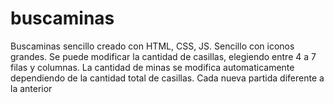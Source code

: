 # buscaminas
Buscaminas sencillo creado con HTML, CSS, JS.
Sencillo con iconos grandes.
Se puede modificar la cantidad de casillas, elegiendo entre 4 a 7 filas y columnas.
La cantidad de minas se modifica automaticamente dependiendo de la cantidad total de casillas.
Cada nueva partida diferente a la anterior
